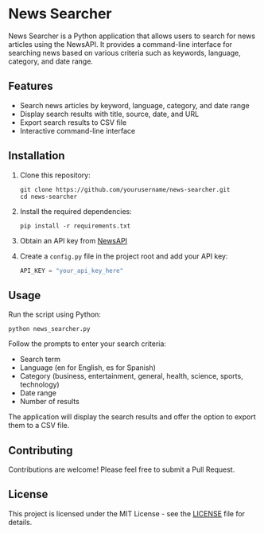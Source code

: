 # News Searcher

News Searcher is a Python application that allows users to search for news articles using the NewsAPI. It provides a command-line interface for searching news based on various criteria such as keywords, language, category, and date range.

## Features

- Search news articles by keyword, language, category, and date range
- Display search results with title, source, date, and URL
- Export search results to CSV file
- Interactive command-line interface

## Installation

1. Clone this repository:
   ```
   git clone https://github.com/yourusername/news-searcher.git
   cd news-searcher
   ```

2. Install the required dependencies:
   ```
   pip install -r requirements.txt
   ```

3. Obtain an API key from [NewsAPI](https://newsapi.org/)

4. Create a `config.py` file in the project root and add your API key:
   ```python
   API_KEY = "your_api_key_here"
   ```

## Usage

Run the script using Python:

```
python news_searcher.py
```

Follow the prompts to enter your search criteria:
- Search term
- Language (en for English, es for Spanish)
- Category (business, entertainment, general, health, science, sports, technology)
- Date range
- Number of results

The application will display the search results and offer the option to export them to a CSV file.

## Contributing

Contributions are welcome! Please feel free to submit a Pull Request.

## License

This project is licensed under the MIT License - see the [LICENSE](LICENSE) file for details.